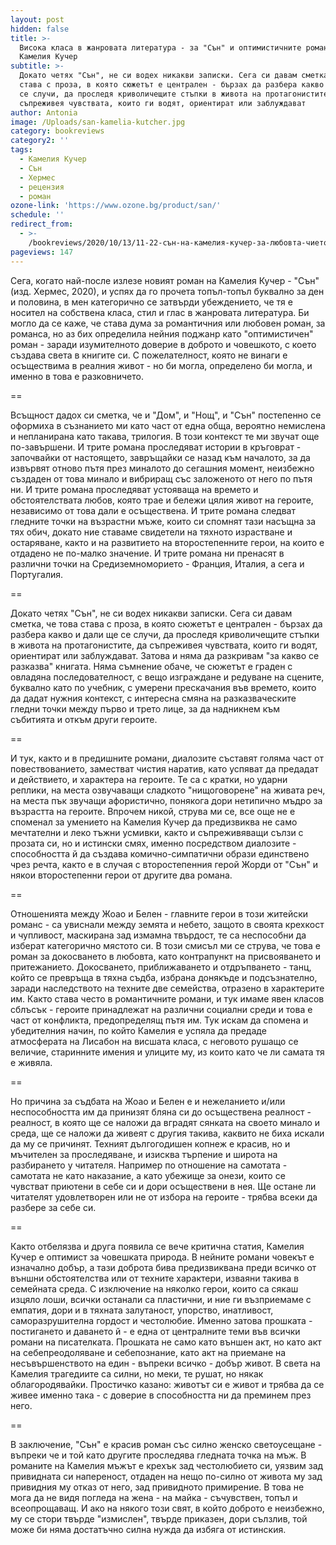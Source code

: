 ```yaml
---
layout: post
hidden: false
title: >-
  Висока класа в жанровата литература - за "Сън" и оптимистичните романи на
  Камелия Кучер
subtitle: >-
  Докато четях "Сън", не си водех никакви записки. Сега си давам сметка, че това
  става с проза, в която сюжетът е централен - бързах да разбера какво и дали ще
  се случи, да проследя криволичещите стъпки в живота на протагонистите, да
  съпреживея чувствата, които ги водят, ориентират или заблуждават
author: Antonia
image: /Uploads/san-kamelia-kutcher.jpg
category: bookreviews
category2: ''
tags:
  - Камелия Кучер
  - Сън
  - Хермес
  - рецензия
  - роман
ozone-link: 'https://www.ozone.bg/product/san/'
schedule: ''
redirect_from:
  - >-
    /bookreviews/2020/10/13/11-22-сън-на-камелия-кучер-за-любовта-чието-място-не-е-нито-на-небето-нито-на-земята
pageviews: 147
---
```

Сега, когато най-после излезе новият роман на Камелия Кучер - "Сън" (изд. Хермес, 2020), и успях да го прочета топъл-топъл буквално за ден и половина, в мен категорично се затвърди убеждението, че тя е носител на собствена класа, стил и глас в жанровата литература. Би могло да се каже, че става дума за романтичния или любовен роман, за романса, но аз бих определила нейния поджанр като "оптимистичен" роман - заради изумителното доверие в доброто и човешкото, с което създава света в книгите си. С пожелателност, която не винаги е осъществима в реалния живот - но би могла, определено би могла, и именно в това е разковничето.

\==

Всъщност дадох си сметка, че и "Дом", и "Нощ", и "Сън" постепенно се оформиха в съзнанието ми като част от една обща, вероятно немислена и непланирана като такава, трилогия. В този контекст те ми звучат още по-завършени. И трите романа проследяват истории в кръговрат - започвайки от настоящето, завръщайки се назад към началото, за да извървят отново пътя през миналото до сегашния момент, неизбежно създаден от това минало и вибриращ със заложеното от него по пътя ни. И трите романа проследяват устояваща на времето и обстоятелствата любов, която трае и бележи цялия живот на героите, независимо от това дали е осъществена. И трите романа следват гледните точки на възрастни мъже, които си спомнят тази насъщна за тях обич, докато ние ставаме свидетели на тяхното израстване и остаряване, както и на развитието на второстепенните герои, на които е отдадено не по-малко значение. И трите романа ни пренасят в различни точки на Средиземноморието - Франция, Италия, а сега и Португалия. 

\==

Докато четях "Сън", не си водех никакви записки. Сега си давам сметка, че това става с проза, в която сюжетът е централен - бързах да разбера какво и дали ще се случи, да проследя криволичещите стъпки в живота на протагонистите, да съпреживея чувствата, които ги водят, ориентират или заблуждават. Затова и няма да разкривам "за какво се разказва" книгата. Няма съмнение обаче, че сюжетът е граден с овладяна последователност, с вещо изграждане и редуване на сцените, буквално като по учебник, с умерени прескачания във времето, които да дадат нужния контекст, с интересна смяна на разказваческите гледни точки между първо и трето лице, за да надникнем към събитията и откъм други героите. 

\==

И тук, както и в предишните романи, диалозите съставят голяма част от повествованието, заместват чистия наратив, като успяват да предадат и действието, и характера на героите. Те са с кратки, но ударни реплики, на места озвучаващи сладкото "нищоговорене" на живата реч, на места пък звучащи афористично, понякога дори нетипично мъдро за възрастта на героите. Впрочем никой, струва ми се, все още не е споменал за умението на Камелия Кучер да предизвиква не само мечтателни и леко тъжни усмивки, както и съпреживяващи сълзи с прозата си, но и истински смях, именно посредством диалозите - способността й да създава комично-симпатични образи единствено чрез речта, както е в случая с второстепенния герой Жорди от "Сън" и някои второстепенни герои от другите два романа.

\==

Отношенията между Жоао и Белен - главните герои в този житейски романс - са увиснали между земята и небето, защото в своята крехкост и чупливост, маскирана зад измамна твърдост, те са неспособни да изберат категорично мястото си. В този смисъл ми се струва, че това е роман за докосването в любовта, като контрапункт на присвояването и притежанието. Докосването, приближаването и отдръпването - танц, който се превръща в тяхна съдба, избрана донякъде и подсъзнателно, заради наследството на техните две семейства, отразено в характерите им. Както става често в романтичните романи, и тук имаме явен класов сблъсък - героите принадлежат на различни социални среди и това е част от конфликта, предопределящ пътя им. Тук искам да спомена и убедителния начин, по който Камелия е успяла да предаде атмосферата на Лисабон на висшата класа, с неговото рушащо се величие, старинните имения и улиците му, из които като че ли самата тя е живяла.

\==

Но причина за съдбата на Жоао и Белен е и нежеланието и/или неспособността им да принизят бляна си до осъществена реалност - реалност, в която ще се наложи да вградят сянката на своето минало и среда, ще се наложи да живеят с другия такива, каквито не биха искали да му се причинят. Техният дългогодишен копнеж е красив, но и мъчителен за проследяване, и изисква търпение и широта на разбирането у читателя. Например по отношение на самотата - самотата не като наказание, а като убежище за онези, които се чувстват приютени в себе си и дори осъществени в нея. Ще остане ли читателят удовлетворен или не от избора на героите - трябва всеки да разбере за себе си.

\==

Както отбелязва и друга появила се вече критична статия, Камелия Кучер е оптимист за човешката природа. В нейните романи човекът е изначално добър, а тази доброта бива предизвиквана преди всичко от външни обстоятелства или от техните характери, изваяни такива в семейната среда. С изключение на няколко герои, които са сякаш изцяло лоши, всички останали са пластични, и ние ги възприемаме с емпатия, дори и в тяхната залутаност, упорство, инатливост, саморазрушителна гордост и честолюбие. Именно затова прошката - постигането и даването й - е една от централните теми във всички романи на писателката. Прошката не само като външен акт, но като акт на себепреодоляване и себепознание, като акт на приемане на несъвършенството на един - въпреки всичко - добър живот. В света на Камелия трагедиите са силни, но меки, те рушат, но някак облагородявайки. Простичко казано: животът си е живот и трябва да се живее именно така - с доверие в способността ни да преминем през него.

\==

В заключение, "Сън" е красив роман със силно женско светоусещане - въпреки че и той като другите проследява гледната точка на мъж. В романите на Камелия мъжът е крехък зад честолюбието си, уязвим зад привидната си напереност, отдаден на нещо по-силно от живота му зад привидния му отказ от него, зад привидното примирение. В това не мога да не видя погледа на жена - на майка - съчувствен, топъл и всеопрощаващ. И ако на някого този свят, в който доброто е неизбежно, му се стори твърде "измислен", твърде приказен, дори сълзлив, той може би няма достатъчно силна нужда да избяга от истинския.
